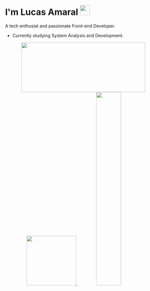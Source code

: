
# I'm Lucas Amaral <img height="32px" src="https://github.com/LrAmaral/LrAmaral/assets/87763007/12560dc8-f10a-4893-9d81-470218285da9">


<p>A tech enthusiat and passionate Front-end Developer. </p>

<ul>
    <li>Currently studying System Analysis and Development.</li>
</ul>

 <div align="center">
      <a href="https://github.com/LrAmaral">
      <img height="160em" width="400px" src="https://github-readme-stats.vercel.app/api?username=LrAmaral&show_icons=true&&title_color=ffffff&text_color=ffffff&bg_color=000000&locale=en&layout=compact&hide_border=true"/>
      <img height="160em" src="https://github-readme-stats.vercel.app/api/top-langs/?username=LrAmaral&layout=compact&text_color=ffffff&bg_color=080505&hide_border=true"/>
      <img width="40%" src="https://github-readme-streak-stats.herokuapp.com/?user=lramaral&theme=highcontrast&hide_border=true" />
 </div>

  
<!--   <div align="center" style:"display: inline_block">
   <img align:"right" height ="130px" src="https://cdn.discordapp.com/attachments/1031342785682493596/1034118325078347787/picasion.com_119caf0ebb302d1702aaca4955fc3c68.gif"/>
     </div> -->
   
    
  

  
